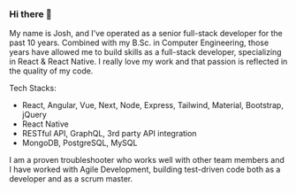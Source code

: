 ### Hi there 👋

My name is Josh, and I've operated as a senior full-stack developer for the past 10 years. Combined with my B.Sc. in Computer Engineering, those years have allowed me to build skills as a full-stack developer, specializing in React & React Native. I really love my work and that passion is reflected in the quality of my code.

Tech Stacks:
- React, Angular, Vue, Next, Node, Express, Tailwind, Material, Bootstrap, jQuery
- React Native
- RESTful API, GraphQL, 3rd party API integration
- MongoDB, PostgreSQL, MySQL

I am a proven troubleshooter who works well with other team members and I have worked with Agile Development, building test-driven code both as a developer and as a scrum master.
